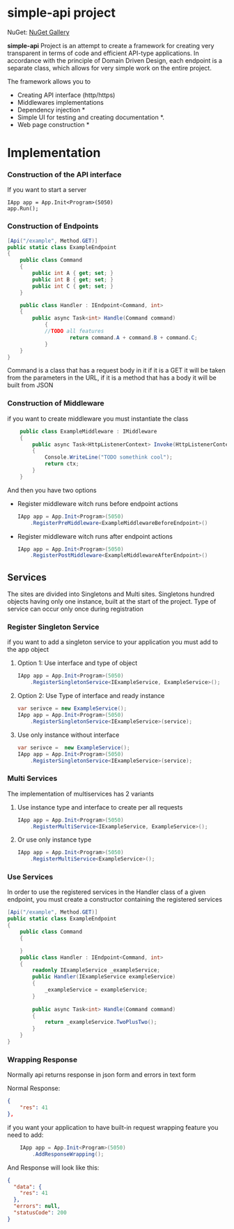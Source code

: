 # simple-api project

NuGet: [NuGet Gallery](https://www.nuget.org/packages/simpleapi.core)

**simple-api** Project is an attempt to create a framework for creating very transparent in terms of code and efficient API-type applications. In accordance with the principle of Domain Driven Design, each endpoint is a separate class, which allows for very simple work on the entire project. 

The framework allows you to 

 - Creating API interface (http/https)
 - Middlewares implementations
 - Dependency injection *
 - Simple UI for testing and creating documentation *.
 - Web page construction *


# Implementation

### Construction of the API interface 
If you want to start a server 

    IApp app = App.Init<Program>(5050)
    app.Run();

### Construction of Endpoints
```csharp
[Api("/example", Method.GET)]  
public static class ExampleEndpoint  
{  
	public class Command
	{  
		public int A { get; set; }  
		public int B { get; set; }
		public int C { get; set; }  
	}  

	public class Handler : IEndpoint<Command, int>  
	{  
		public async Task<int> Handle(Command command)  
	        {  
			//TODO all features
	            	return command.A + command.B + command.C;  
	        }  
	}  
}
```

Command is a class that has a request body in it if it is a GET it will be taken from the parameters in the URL, if it is a method that has a body it will be built from JSON

###  Construction of Middleware
if you want to create middleware you must instantiate the class 
```csharp
    public class ExampleMiddleware : IMiddleware  
	{  
	    public async Task<HttpListenerContext> Invoke(HttpListenerContext ctx)  
	    {  
	        Console.WriteLine("TODO somethink cool");  
	        return ctx;  
	    }  
	}
```

And then you have two options

-  Register middleware witch runs before endpoint actions
  
	```csharp
	IApp app = App.Init<Program>(5050)  
 		.RegisterPreMiddleware<ExampleMiddlewareBeforeEndpoint>()
	```
-  Register middleware witch runs after endpoint actions
  
	```csharp
	IApp app = App.Init<Program>(5050)  
 		.RegisterPostMiddleware<ExampleMiddlewareAfterEndpoint>()
	```
## Services

The sites are divided into Singletons and Multi sites.
Singletons hundred objects having only one instance, built at the start of the project. Type of service can occur only once during registration

### Register Singleton Service

if you want to add a singleton service to your application you must add to the app object

 1. Option 1: Use interface and type of object

	```csharp
	IApp app = App.Init<Program>(5050)
		.RegisterSingletonService<IExampleService, ExampleService>();
	``` 
			   
 2. Option 2: Use Type of interface and ready instance

	   ```csharp
	   var serivce = new ExampleService();
	   IApp app = App.Init<Program>(5050)
		   .RegisterSingletonService<IExampleService>(service);
	   ```

 3. Use only instance without interface
	```csharp
	var serivce =  new ExampleService();
	IApp app = App.Init<Program>(5050)
		.RegisterSingletonService<IExampleService>(service);
	```

### Multi Services

The implementation of multiservices has 2 variants

 1. Use instance type and interface to create per all requests
	```csharp
	IApp app = App.Init<Program>(5050)  
	    .RegisterMultiService<IExampleService, ExampleService>();
	```
 2. Or use only instance type
	```csharp
	IApp app = App.Init<Program>(5050)  
	    .RegisterMultiService<ExampleService>();
	```
### Use Services

In order to use the registered services in the Handler class of a given endpoint, you must create a constructor containing the registered services

```csharp
[Api("/example", Method.GET)]  
public static class ExampleEndpoint  
{  
    public class Command  
    {

    }  
    public class Handler : IEndpoint<Command, int>  
    {  
        readonly IExampleService _exampleService;  
        public Handler(IExampleService exampleService)  
        {  
            _exampleService = exampleService;  
        }  
          
        public async Task<int> Handle(Command command)  
        {  
            return _exampleService.TwoPlusTwo();  
        }  
    }  
}
```

### Wrapping Response

Normally api returns response in json form and errors in text form

Normal Response:
```json
{
	"res": 41
},
```
if you want your application to have built-in request wrapping feature you need to add:
```csharp
	IApp app = App.Init<Program>(5050)
		.AddResponseWrapping();
```
And Response will look like this:
```json
{
  "data": {
    "res": 41
  },
  "errors": null,
  "statusCode": 200
}
```
